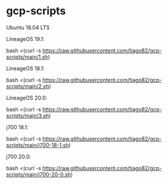 # gcp-scripts

Ubuntu 18.04 LTS 

LineageOS 19.1:

bash <(curl -s https://raw.githubusercontent.com/tiago82/gcp-scripts/main/1.sh)

LineageOS 18.1:

bash <(curl -s https://raw.githubusercontent.com/tiago82/gcp-scripts/main/2.sh)

LineageOS 20.0:

bash <(curl -s https://raw.githubusercontent.com/tiago82/gcp-scripts/main/3.sh)

j700 18.1: 

bash <(curl -s https://raw.githubusercontent.com/tiago82/gcp-scripts/main/j700-18-1.sh)

j700 20.0: 

bash <(curl -s https://raw.githubusercontent.com/tiago82/gcp-scripts/main/j700-20-0.sh)


